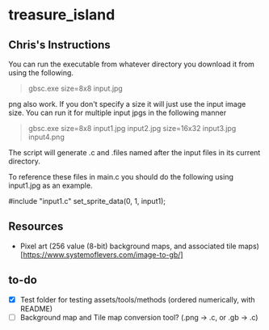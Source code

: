 # treasure_island

## Chris's Instructions
You can run the executable from whatever directory you download it
from using the following.

> gbsc.exe size=8x8 input.jpg

png also work. If you don't specify a size it will just use the input
image size. You can run it for multiple input jpgs in the following
manner

> gbsc.exe size=8x8 input1.jpg input2.jpg size=16x32 input3.jpg input4.png

The script will generate .c and .files named after the input files in
its current directory.

To reference these files in main.c you should do the following using
input1.jpg as an example.

#include "input1.c"
set_sprite_data(0, 1, input1);

## Resources
- Pixel art (256 value (8-bit) background maps, and associated tile maps) [https://www.systemoflevers.com/image-to-gb/]

## to-do
- [x] Test folder for testing assets/tools/methods (ordered numerically, with README)
- [ ] Background map and Tile map conversion tool? (.png -> .c, or .gb -> .c)